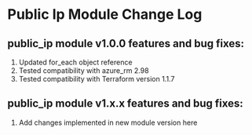 # Public Ip Module Change Log

## public_ip module v1.0.0 features and bug fixes:

1. Updated for_each object reference
2. Tested compatibility with azure_rm 2.98
3. Tested compatibility with Terraform version 1.1.7

## public_ip module v1.x.x features and bug fixes:

1. Add changes implemented in new module version here
